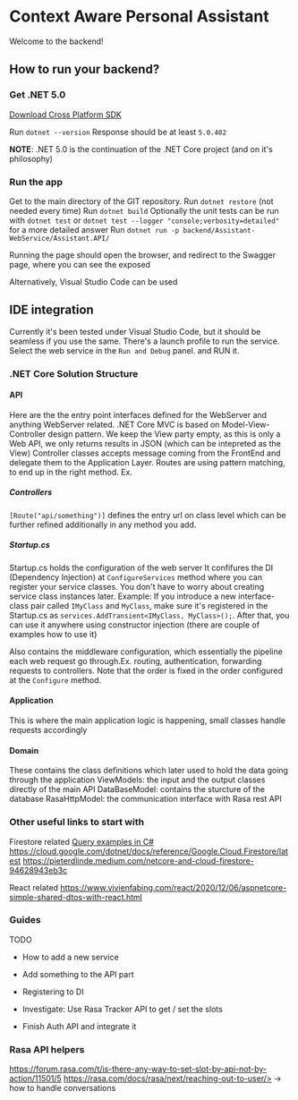 # Context Aware Personal Assistant

Welcome to the backend!

## How to run your backend?

### Get .NET 5.0

[Download Cross Platform SDK](https://dotnet.microsoft.com/download)

Run `dotnet --version`
Response should be at least `5.0.402`

**NOTE**: .NET 5.0 is the continuation of the .NET Core project (and on it's philosophy)

### Run the app

Get to the main directory of the GIT repository.
Run `dotnet restore` (not needed every time)
Run `dotnet build`
Optionally the unit tests can be run with `dotnet test` or `dotnet test --logger "console;verbosity=detailed"` for a more detailed answer
Run `dotnet run -p backend/Assistant-WebService/Assistant.API/`

Running the page should open the browser, and redirect to the Swagger page, where you can see the exposed

Alternatively, Visual Studio Code can be used

## IDE integration

Currently it's been tested under Visual Studio Code, but it should be seamless if you use the same.
There's a launch profile to run the service. Select the web service  in the `Run and Debug` panel. and RUN it.

### .NET Core Solution Structure

#### API

Here are the the entry point interfaces defined for the WebServer and anything WebServer related.
.NET Core MVC is based on Model-View-Controller design pattern. We keep the View party empty, as this is only a Web API, we only returns results in JSON (which can be intepreted as the View)
Controller classes accepts message coming from the FrontEnd and delegate them to the Application Layer. Routes are using pattern matching, to end up in the right method. Ex.

##### Controllers

`[Route("api/something")]` defines the entry url on class level which can be further refined additionally in any method you add.

##### Startup.cs

Startup.cs holds the configuration of the web server
It confifures the DI (Dependency Injection) at `ConfigureServices` method where you can register your service classes. You don't have to worry about creating service class instances later.
Example:
If you introduce a new interface-class pair called `IMyClass` and `MyClass`, make sure it's registered in the Startup.cs as `services.AddTransient<IMyClass, MyClass>();`. After that, you can use it anywhere using constructor injection (there are couple of examples how to use it)

Also contains the middleware configuration, which essentially the pipeline each web request go through.Ex. routing, authentication, forwarding requests to controllers.
Note that the order is fixed in the order configured at the `Configure` method.

#### Application

This is where the main application logic is happening, small classes handle requests accordingly

#### Domain

These contains the class definitions which later used to hold the data going through the application
ViewModels: the input and the output classes directly of the main API
DataBaseModel: contains the sturcture of the database
RasaHttpModel: the communication interface with Rasa rest API

### Other useful links to start with

Firestore related
[Query examples in C#](https://cloud.google.com/firestore/docs/query-data/queries#c)
<https://cloud.google.com/dotnet/docs/reference/Google.Cloud.Firestore/latest>
<https://pieterdlinde.medium.com/netcore-and-cloud-firestore-94628943eb3c>

React related
<https://www.vivienfabing.com/react/2020/12/06/aspnetcore-simple-shared-dtos-with-react.html>

### Guides

TODO

- How to add a new service
- Add something to the API part
- Registering to DI

- Investigate: Use Rasa Tracker API to get / set the slots

- Finish Auth API and integrate it


### Rasa API helpers

<https://forum.rasa.com/t/is-there-any-way-to-set-slot-by-api-not-by-action/11501/5>
https://rasa.com/docs/rasa/next/reaching-out-to-user/> -> how to handle conversations